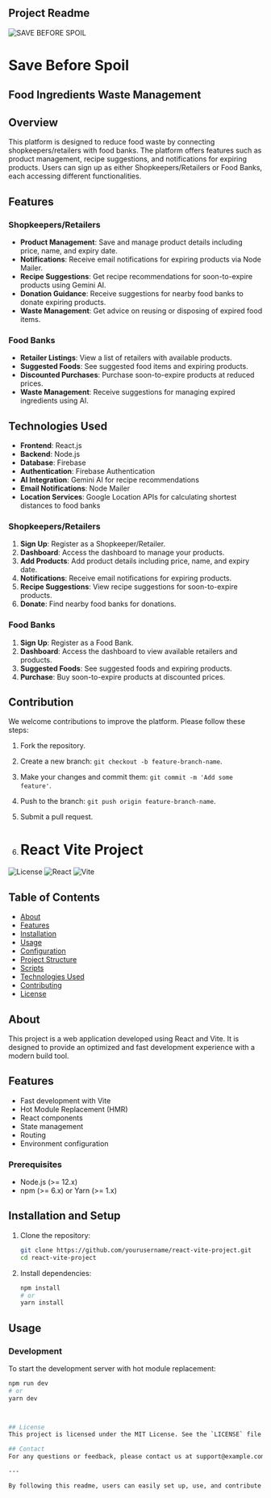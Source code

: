 ## Project Readme
![SAVE BEFORE SPOIL](https://github.com/Swadeshit27/Save-Before-Spoil/assets/108950724/8ca6264a-1618-4a45-a1c5-23afa9cd2463)

# Save Before Spoil
## Food Ingredients Waste Management


## Overview
This platform is designed to reduce food waste by connecting shopkeepers/retailers with food banks. The platform offers features such as product management, recipe suggestions, and notifications for expiring products. Users can sign up as either Shopkeepers/Retailers or Food Banks, each accessing different functionalities.

## Features

### Shopkeepers/Retailers
- **Product Management**: Save and manage product details including price, name, and expiry date.
- **Notifications**: Receive email notifications for expiring products via Node Mailer.
- **Recipe Suggestions**: Get recipe recommendations for soon-to-expire products using Gemini AI.
- **Donation Guidance**: Receive suggestions for nearby food banks to donate expiring products.
- **Waste Management**: Get advice on reusing or disposing of expired food items.

### Food Banks
- **Retailer Listings**: View a list of retailers with available products.
- **Suggested Foods**: See suggested food items and expiring products.
- **Discounted Purchases**: Purchase soon-to-expire products at reduced prices.
- **Waste Management**: Receive suggestions for managing expired ingredients using AI.

## Technologies Used
- **Frontend**: React.js
- **Backend**: Node.js
- **Database**: Firebase
- **Authentication**: Firebase Authentication
- **AI Integration**: Gemini AI for recipe recommendations
- **Email Notifications**: Node Mailer
- **Location Services**: Google Location APIs for calculating shortest distances to food banks




### Shopkeepers/Retailers
1. **Sign Up**: Register as a Shopkeeper/Retailer.
2. **Dashboard**: Access the dashboard to manage your products.
3. **Add Products**: Add product details including price, name, and expiry date.
4. **Notifications**: Receive email notifications for expiring products.
5. **Recipe Suggestions**: View recipe suggestions for soon-to-expire products.
6. **Donate**: Find nearby food banks for donations.

### Food Banks
1. **Sign Up**: Register as a Food Bank.
2. **Dashboard**: Access the dashboard to view available retailers and products.
3. **Suggested Foods**: See suggested foods and expiring products.
4. **Purchase**: Buy soon-to-expire products at discounted prices.

## Contribution
We welcome contributions to improve the platform. Please follow these steps:

1. Fork the repository.
2. Create a new branch: `git checkout -b feature-branch-name`.
3. Make your changes and commit them: `git commit -m 'Add some feature'`.
4. Push to the branch: `git push origin feature-branch-name`.
5. Submit a pull request.

6. # React Vite Project

![License](https://img.shields.io/badge/license-MIT-blue.svg)
![React](https://img.shields.io/badge/react-v17.0.2-blue.svg)
![Vite](https://img.shields.io/badge/vite-v2.4.4-orange.svg)

## Table of Contents

- [About](#about)
- [Features](#features)
- [Installation](#installation)
- [Usage](#usage)
- [Configuration](#configuration)
- [Project Structure](#project-structure)
- [Scripts](#scripts)
- [Technologies Used](#technologies-used)
- [Contributing](#contributing)
- [License](#license)

## About

This project is a web application developed using React and Vite. It is designed to provide an optimized and fast development experience with a modern build tool.

## Features

- Fast development with Vite
- Hot Module Replacement (HMR)
- React components
- State management
- Routing
- Environment configuration




### Prerequisites

- Node.js (>= 12.x)
- npm (>= 6.x) or Yarn (>= 1.x)

## Installation and Setup

1. Clone the repository:
    ```bash
    git clone https://github.com/yourusername/react-vite-project.git
    cd react-vite-project
    ```

2. Install dependencies:
    ```bash
    npm install
    # or
    yarn install
    ```

## Usage

### Development

To start the development server with hot module replacement:
```bash
npm run dev
# or
yarn dev



## License
This project is licensed under the MIT License. See the `LICENSE` file for details.

## Contact
For any questions or feedback, please contact us at support@example.com.

---

By following this readme, users can easily set up, use, and contribute to the Food Donation and Waste Management Platform.
